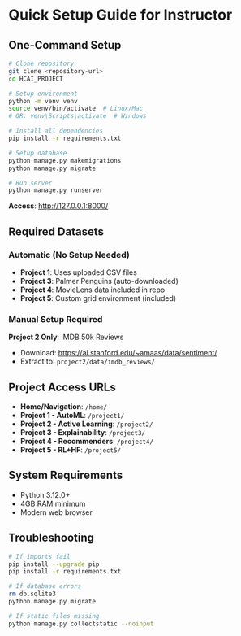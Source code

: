 # Quick Setup Guide for Instructor

## One-Command Setup

```bash
# Clone repository
git clone <repository-url>
cd HCAI_PROJECT

# Setup environment
python -m venv venv
source venv/bin/activate  # Linux/Mac
# OR: venv\Scripts\activate  # Windows

# Install all dependencies
pip install -r requirements.txt

# Setup database
python manage.py makemigrations
python manage.py migrate

# Run server
python manage.py runserver
```

**Access**: http://127.0.0.1:8000/

## Required Datasets

### Automatic (No Setup Needed)
- **Project 1**: Uses uploaded CSV files
- **Project 3**: Palmer Penguins (auto-downloaded)
- **Project 4**: MovieLens data included in repo
- **Project 5**: Custom grid environment (included)

### Manual Setup Required
**Project 2 Only**: IMDB 50k Reviews
- Download: https://ai.stanford.edu/~amaas/data/sentiment/
- Extract to: `project2/data/imdb_reviews/`

## Project Access URLs
- **Home/Navigation**: `/home/`
- **Project 1 - AutoML**: `/project1/`
- **Project 2 - Active Learning**: `/project2/`
- **Project 3 - Explainability**: `/project3/`
- **Project 4 - Recommenders**: `/project4/`
- **Project 5 - RL+HF**: `/project5/`

## System Requirements
- Python 3.12.0+
- 4GB RAM minimum
- Modern web browser

## Troubleshooting
```bash
# If imports fail
pip install --upgrade pip
pip install -r requirements.txt

# If database errors
rm db.sqlite3
python manage.py migrate

# If static files missing
python manage.py collectstatic --noinput
```
